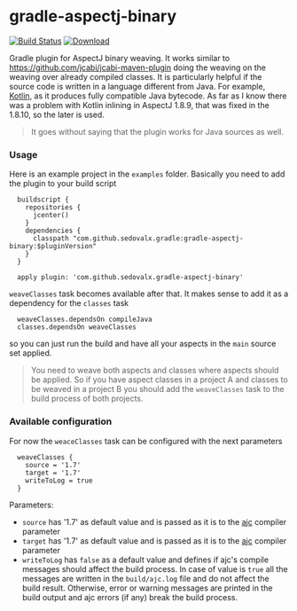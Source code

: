 # gradle-aspectj-binary

[![Build Status](https://travis-ci.org/sedovalx/gradle-aspectj-binary.svg?branch=master)](https://travis-ci.org/sedovalx/gradle-aspectj-binary)
[ ![Download](https://api.bintray.com/packages/sedovalx/com.github.sedovalx/com.github.sedovalx.gradle-aspectj-binary/images/download.svg) ](https://bintray.com/sedovalx/com.github.sedovalx/com.github.sedovalx.gradle-aspectj-binary/_latestVersion)

Gradle plugin for AspectJ binary weaving. It works similar to https://github.com/jcabi/jcabi-maven-plugin 
doing the weaving on the weaving over already compiled classes. It is particularly helpful if the source code
  is written in a language different from Java. For example, [Kotlin](https://kotlinlang.org), as it produces 
  fully compatible Java bytecode. As far as I know there was a problem with Kotlin inlining in AspectJ 1.8.9, that 
   was fixed in the 1.8.10, so the later is used.
   
> It goes without saying that the plugin works for Java sources as well.   
  
### Usage

  Here is an example project in the `examples` folder. Basically you need to add the plugin to your build script
  
      buildscript {
        repositories {
          jcenter()
        }
        dependencies {
          classpath "com.github.sedovalx.gradle:gradle-aspectj-binary:$pluginVersion"
        }
      }
      
      apply plugin: 'com.github.sedovalx.gradle-aspectj-binary'
      
  `weaveClasses` task becomes available after that. It makes sense to add it as a dependency for the `classes` task
  
      weaveClasses.dependsOn compileJava
      classes.dependsOn weaveClasses
  
  so you can just run the build and have all your aspects in the `main` source set applied.
  
  > You need to weave both aspects and classes where aspects should be applied. So if you have aspect 
  classes in a project A and classes to be weaved in a project B you should add the `weaveClasses` task to the build 
  process of both projects.
  
### Available configuration
  
  For now the `weaceClasses` task can be configured with the next parameters
  
      weaveClasses {
        source = '1.7'  
        target = '1.7'  
        writeToLog = true 
      }
      
  Parameters:
  - `source` has '1.7' as default value and is passed as it is to the [ajc](http://www.eclipse.org/aspectj/doc/next/devguide/ajc-ref.html) compiler parameter
  - `target` has '1.7' as default value and is passed as it is to the [ajc](http://www.eclipse.org/aspectj/doc/next/devguide/ajc-ref.html) compiler parameter
  - `writeToLog` has `false` as a default value and defines if ajc's compile messages should 
  affect the build process. In case of value is `true` all the messages are written in the 
  `build/ajc.log` file and do not affect the build result. Otherwise, error or warning messages are 
  printed in the build output and ajc errors (if any) break the build process.   

  
